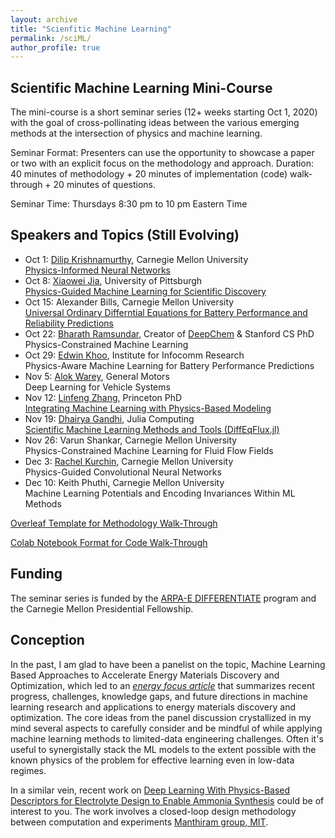 ```yaml
---
layout: archive
title: "Scienfitic Machine Learning"
permalink: /sciML/
author_profile: true
---
```



Scientific Machine Learning Mini-Course 
---------------------------------------
The mini-course is a short seminar series (12+ weeks starting Oct 1, 2020) with the goal of cross-pollinating ideas between the various emerging methods at the intersection of physics and machine learning. 

Seminar Format: Presenters can use the opportunity to showcase a paper or two with an explicit focus on the methodology and approach. Duration: 40 minutes of methodology + 20 minutes of implementation (code) walk-through + 20 minutes of questions. 

Seminar Time: Thursdays 8:30 pm to 10 pm Eastern Time

Speakers and Topics (Still Evolving) 
------------------
* Oct 1: [Dilip Krishnamurthy](https://dilipkrishnamurthy.github.io/), Carnegie Mellon University\
[Physics-Informed Neural Networks](https://www.sciencedirect.com/science/article/pii/S0021999118307125?casa_token=Wt1UjlNtYqsAAAAA:0nr37aEEjRdnvuzKV7_WBiRg_XTLXjx1ekICV4XmTgrM3QGQ5B5KdLfqXjUA_4qoupxwtjCFqws)
* Oct 8: [Xiaowei Jia](http://www.pitt.edu/~xiaowei/), University of Pittsburgh\
[Physics-Guided Machine Learning for Scientific Discovery](https://arxiv.org/abs/2001.11086)
* Oct 15: Alexander Bills, Carnegie Mellon University\
[Universal Ordinary Differntial Equations for Battery Performance and Reliability Predictions](https://arxiv.org/abs/2008.01527)
* Oct 22: [Bharath Ramsundar](https://rbharath.github.io/about/), Creator of [DeepChem](https://deepchem.io/) & Stanford CS PhD\
Physics-Constrained Machine Learning
* Oct 29: [Edwin Khoo](https://www.linkedin.com/in/edwinksl/), Institute for Infocomm Research\
Physics-Aware Machine Learning for Battery Performance Predictions
* Nov 5: [Alok Warey](https://www.linkedin.com/in/alok-warey-88ab1b4/), General Motors\
Deep Learning for Vehicle Systems
* Nov 12: [Linfeng Zhang](https://scholar.google.com/citations?hl=zh-CN&user=jk7qwmcAAAAJ&view_op=list_works&sortby=pubdate), Princeton PhD\
[Integrating Machine Learning with Physics-Based Modeling](https://arxiv.org/abs/2006.02619)
* Nov 19: [Dhairya Gandhi](https://juliacomputing.com/about-us), Julia Computing\
[Scientific Machine Learning Methods and Tools (DiffEqFlux.jl)](https://github.com/SciML/DiffEqFlux.jl)
* Nov 26: Varun Shankar, Carnegie Mellon University\
Physics-Constrained Machine Learning for Fluid Flow Fields 
* Dec 3: [Rachel Kurchin](https://rkurchin.github.io/), Carnegie Mellon University\
Physics-Guided Convolutional Neural Networks 
* Dec 10: Keith Phuthi, Carnegie Mellon University\
Machine Learning Potentials and Encoding Invariances Within ML Methods


[Overleaf Template for Methodology Walk-Through](~/)

[Colab Notebook Format for Code Walk-Through](~/)

Funding
--------------------
The seminar series is funded by the [ARPA-E DIFFERENTIATE](https://arpa-e.energy.gov/technologies/programs/differentiate) program and the Carnegie Mellon Presidential Fellowship.

Conception
--------------------
In the past, I am glad to have been a panelist on the topic, Machine Learning Based Approaches to Accelerate Energy Materials Discovery and Optimization, which led to an [*energy focus article*](https://pubs.acs.org/doi/full/10.1021/acsenergylett.8b02278) that summarizes recent progress, challenges, knowledge gaps, and future directions in machine learning research and applications to energy materials discovery and optimization. The core ideas from the panel discussion crystallized in my mind several aspects to carefully consider and be mindful of while applying machine learning methods to limited-data engineering challenges. Often it's useful to synergistally stack the ML models to the extent possible with the known physics of the problem for effective learning even in low-data regimes.


In a similar vein, recent work on [Deep Learning With Physics-Based Descriptors for Electrolyte Design to Enable Ammonia Synthesis](https://arxiv.org/pdf/2008.08078.pdf) could be of interest to you. The work involves a closed-loop design methodology between computation and experiments [Manthiram group, MIT](https://manthiramlab.com/). 


<!--
About this site
---------------
This website is powered by the [academicpages template](https://github.com/academicpages/academicpages.github.io) and hosted on GitHub Pages. [GitHub Pages](https://pages.github.com) is a free service in which websites are built and hosted from code and data stored in a GitHub repository, automatically updating when a new commit is made to the respository. This template was forked from the [Minimal Mistakes Jekyll Theme](https://mmistakes.github.io/minimal-mistakes/) created by Michael Rose, and then extended to support the kinds of content that academics have. You can fork [this repository](https://github.com/academicpages/academicpages.github.io) right now, modify the configuration and markdown files, add your own PDFs and other content, and have your own site for free, with no ads!
-->

